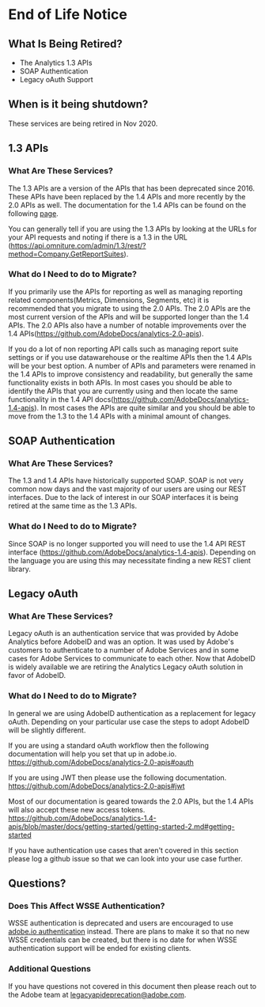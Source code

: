 # End of Life Notice

## What Is Being Retired?

* The Analytics 1.3 APIs
* SOAP Authentication
* Legacy oAuth Support

## When is it being shutdown?

These services are being retired in Nov 2020.

## 1.3 APIs

### What Are These Services?

The 1.3 APIs are a version of the APIs that has been deprecated since 2016. These APIs have been replaced by the 1.4 APIs and more recently by the 2.0 APIs as well. The documentation for the 1.4 APIs can be found on the following [page](https://github.com/AdobeDocs/analytics-1.4-apis).

You can generally tell if you are using the 1.3 APIs by looking at the URLs for your API requests and noting if there is a 1.3 in the URL (https://api.omniture.com/admin/1.3/rest/?method=Company.GetReportSuites).

### What do I Need to do to Migrate?

If you primarily use the APIs for reporting as well as managing reporting related components(Metrics, Dimensions, Segments, etc) it is recommended that you migrate to using the 2.0 APIs. The 2.0 APIs are the most current version of the APIs and will be supported longer than the 1.4 APIs. The 2.0 APIs also have a number of notable improvements over the 1.4 APIs(https://github.com/AdobeDocs/analytics-2.0-apis).

If you do a lot of non reporting API calls such as managing report suite settings or if you use datawarehouse or the realtime APIs then the 1.4 APIs will be your best option. A number of APIs and parameters were renamed in the 1.4 APIs to improve consistency and readability, but generally the same functionality exists in both APIs. In most cases you should be able to identify the APIs that you are currently using and then locate the same functionality in the 1.4 API docs(https://github.com/AdobeDocs/analytics-1.4-apis). In most cases the APIs are quite similar and you should be able to move from the 1.3 to the 1.4 APIs with a minimal amount of changes.

## SOAP Authentication

### What Are These Services?

The 1.3 and 1.4 APIs have historically supported SOAP. SOAP is not very common now days and the vast majority of our users are using our REST interfaces. Due to the lack of interest in our SOAP interfaces it is being retired at the same time as the 1.3 APIs.

### What do I Need to do to Migrate?

Since SOAP is no longer supported you will need to use the 1.4 API REST interface (https://github.com/AdobeDocs/analytics-1.4-apis). Depending on the language you are using this may necessitate finding a new REST client library.

## Legacy oAuth

### What Are These Services?

Legacy oAuth is an authentication service that was provided by Adobe Analytics before AdobeID and was an option. It was used by Adobe's customers to authenticate to a number of Adobe Services and in some cases for Adobe Services to communicate to each other. Now that AdobeID is widely available we are retiring the Analytics Legacy oAuth solution in favor of AdobeID.

### What do I Need to do to Migrate?

In general we are using AdobeID authentication as a replacement for legacy oAuth. Depending on your particular use case the steps to adopt AdobeID will be slightly different.

If you are using a standard oAuth workflow then the following documentation will help you set that up in adobe.io. https://github.com/AdobeDocs/analytics-2.0-apis#oauth

If you are using JWT then please use the following documentation. https://github.com/AdobeDocs/analytics-2.0-apis#jwt

Most of our documentation is geared towards the 2.0 APIs, but the 1.4 APIs will also accept these new access tokens. https://github.com/AdobeDocs/analytics-1.4-apis/blob/master/docs/getting-started/getting-started-2.md#getting-started

If you have authentication use cases that aren't covered in this section please log a github issue so that we can look into your use case further.

## Questions?

### Does This Affect WSSE Authentication?
WSSE authentication is deprecated and users are encouraged to use [adobe.io authentication](https://github.com/AdobeDocs/analytics-1.4-apis/blob/master/docs/getting-started/getting-started-2.md#create-the-integration) instead. There are plans to make it so that no new WSSE credentials can be created, but there is no date for when WSSE authentication support will be ended for existing clients.

### Additional Questions
If you have questions not covered in this document then please reach out to the Adobe team at legacyapideprecation@adobe.com.
